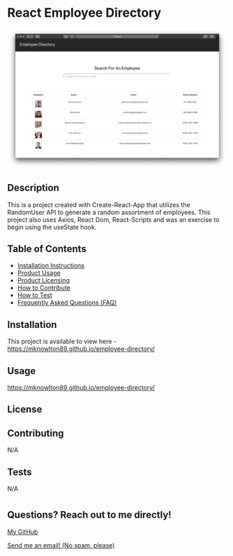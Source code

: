 # React Employee Directory

<img src="Screen Shot 2021-05-14 at 8.19.57 PM.png">

## <h2>Description</h2>

This is a project created with Create-React-App that utilizes the RandomUser API to generate a random assortment of employees. This project also uses Axios, React Dom, React-Scripts and was an exercise to begin using the useState hook.

## <h2 id="">Table of Contents</h2>

- <a href="#installation">Installation Instructions</a>
- <a href="#usage">Product Usage</a>
- <a href="#license">Product Licensing</a>
- <a href="#contributing">How to Contribute</a>
- <a href="#tests">How to Test</a>
- <a href="#questions">Frequently Asked Questions (FAQ)</a>

## <h2 id="installation">Installation</h2>

This project is available to view here - https://mknowlton89.github.io/employee-directory/

## <h2 id="usage">Usage</h2>

https://mknowlton89.github.io/employee-directory/

## <h2 id="license">License</h2>



## <h2 id="contributing">Contributing</h2>

N/A

## <h2 id="tests">Tests</h2>

N/A

# <h2 id="questions">Questions? Reach out to me directly!</h2>

<a href="https://www.github.com/mknowlton89">My GitHub</a>

<a href="mailto:mknowlton89@gmail.com">Send me an email! (No spam, please)<a/>